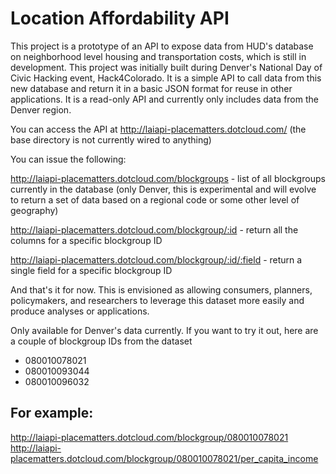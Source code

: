 Location Affordability API
======================
This project is a prototype of an API to expose data from HUD's database on neighborhood level housing and transportation costs, which is still in development.  This project was initially built during Denver's National Day of Civic Hacking event, Hack4Colorado.  It is a simple API to call data from this new database and return it in a basic JSON format for reuse in other applications.  It is a read-only API and currently only includes data from the Denver region.

You can access the API at http://laiapi-placematters.dotcloud.com/ (the base directory is not currently wired to anything)

You can issue the following:

http://laiapi-placematters.dotcloud.com/blockgroups  - list of all blockgroups currently in the database (only Denver, this is experimental and will evolve to return a set of data based on a regional code or some other level of geography)

http://laiapi-placematters.dotcloud.com/blockgroup/:id - return all the columns for a specific blockgroup ID

http://laiapi-placematters.dotcloud.com/blockgroup/:id/:field - return a single field for a specific blockgroup ID

And that's it for now.  This is envisioned as allowing consumers, planners, policymakers, and researchers to leverage this dataset more easily and produce analyses or applications.

Only available for Denver's data currently.  If you want to try it out, here are a couple of blockgroup IDs from the dataset
- 080010078021
- 080010093044
- 080010096032

For example:
-----------------------
http://laiapi-placematters.dotcloud.com/blockgroup/080010078021
http://laiapi-placematters.dotcloud.com/blockgroup/080010078021/per_capita_income
